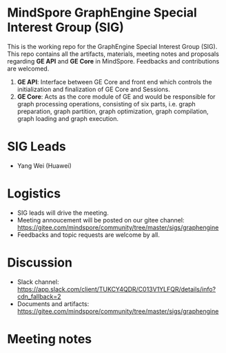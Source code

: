 # MindSpore GraphEngine Special Interest Group (SIG)

This is the working repo for the GraphEngine Special Interest Group (SIG). This repo contains all the artifacts, materials, meeting notes and proposals regarding **GE API** and **GE Core** in MindSpore. Feedbacks and contributions are welcomed.
1. **GE API**: Interface between GE Core and front end which controls the initialization and finalization of GE Core and Sessions.
2. **GE Core**: Acts as the core module of GE and would be responsible for graph processing operations, consisting of six parts, i.e. graph preparation, graph partition, graph optimization, graph compilation, graph loading and graph execution.

# SIG Leads

* Yang Wei (Huawei)

# Logistics

* SIG leads will drive the meeting.
* Meeting annoucement will be posted on our gitee channel: https://gitee.com/mindspore/community/tree/master/sigs/graphengine
* Feedbacks and topic requests are welcome by all.

# Discussion

* Slack channel: https://app.slack.com/client/TUKCY4QDR/C013V1YLFQR/details/info?cdn_fallback=2
* Documents and artifacts: https://gitee.com/mindspore/community/tree/master/sigs/graphengine

# Meeting notes



